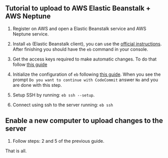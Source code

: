 ## Tutorial to upload to AWS Elastic Beanstalk + AWS Neptune

1. Register on AWS and open a Elastic Beanstalk service and AWS Neptune service.

2. Install `eb` (Elastic Beanstalk client), you can use the [official instructions](https://docs.aws.amazon.com/elasticbeanstalk/latest/dg/eb-cli3-install.html). After finishing you should have the `eb` command in your console.

3. Get the access keys required to make automatic changes. To do that follow [this guide](https://docs.aws.amazon.com/general/latest/gr/aws-sec-cred-types.html#access-keys-and-secret-access-keys)

4. Initialize the configuration of `eb` following [this guide](https://docs.aws.amazon.com/elasticbeanstalk/latest/dg/eb-cli3-configuration.html). When you see the prompt `Do you want to continue with CodeCommit` answer `No` and you are done with this step.

5. Setup SSH by running: `eb ssh --setup`.

6. Connect using ssh to the server running: `eb ssh`

## Enable a new computer to upload changes to the server

1. Follow steps: 2 and 5 of the previous guide.

That is all.
